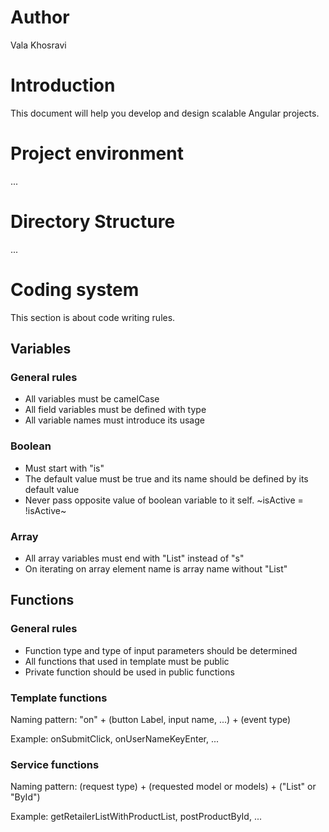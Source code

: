# Author
Vala Khosravi
# Introduction
This document will help you develop and design scalable Angular projects.
# Project environment
...

# Directory Structure
...

# Coding system
This section is about code writing rules.
## Variables
### General rules
- All variables must be camelCase
- All field variables must be defined with type
- All variable names must introduce its usage
### Boolean
- Must start with "is"
- The default value must be true and its name should be defined by its default value 
- Never pass opposite value of boolean variable to it self. ~isActive = !isActive~
### Array 
- All array variables must end with "List" instead of "s"
- On iterating on array element name is array name without "List"
## Functions
### General rules
- Function type and type of input parameters should be determined
- All functions that used in template must be public 
- Private function should be used in public functions
### Template functions
Naming pattern: "on" + (button Label, input name, ...) + (event type)

Example: onSubmitClick, onUserNameKeyEnter, ...
### Service functions
Naming pattern: (request type) + (requested model or models) + ("List" or "ById")

Example: getRetailerListWithProductList, postProductById, ...
